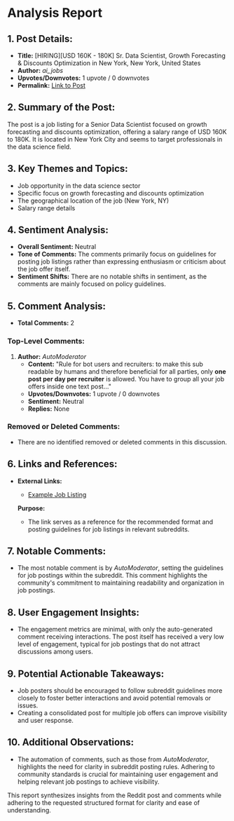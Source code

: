# Analysis Report

## 1. Post Details:
- **Title:** [HIRING][USD 160K - 180K] Sr. Data Scientist, Growth Forecasting &amp; Discounts Optimization in New York, New York, United States
- **Author:** *ai_jobs*
- **Upvotes/Downvotes:** 1 upvote / 0 downvotes
- **Permalink:** [Link to Post](https://www.reddit.com/r/MachineLearningJobs/comments/1h8mohl/hiringusd_160k_180k_sr_data_scientist_growth/)

## 2. Summary of the Post:
The post is a job listing for a Senior Data Scientist focused on growth forecasting and discounts optimization, offering a salary range of USD 160K to 180K. It is located in New York City and seems to target professionals in the data science field.

## 3. Key Themes and Topics:
- Job opportunity in the data science sector
- Specific focus on growth forecasting and discounts optimization
- The geographical location of the job (New York, NY)
- Salary range details

## 4. Sentiment Analysis:
- **Overall Sentiment:** Neutral
- **Tone of Comments:** The comments primarily focus on guidelines for posting job listings rather than expressing enthusiasm or criticism about the job offer itself.
- **Sentiment Shifts:** There are no notable shifts in sentiment, as the comments are mainly focused on policy guidelines.

## 5. Comment Analysis:
- **Total Comments:** 2

### Top-Level Comments:
1. **Author:** *AutoModerator*
   - **Content:** "Rule for bot users and recruiters: to make this sub readable by humans and therefore beneficial for all parties, only **one post per day per recruiter** is allowed. You have to group all your job offers inside one text post..."
   - **Upvotes/Downvotes:** 1 upvote / 0 downvotes
   - **Sentiment:** Neutral
   - **Replies:** None

### Removed or Deleted Comments:
- There are no identified removed or deleted comments in this discussion.

## 6. Links and References:
- **External Links:**
  - [Example Job Listing](https://www.reddit.com/r/BigDataJobs/comments/phaolk/19_new_data_science_data_engineering_and_machine/)
  
  **Purpose:**
  - The link serves as a reference for the recommended format and posting guidelines for job listings in relevant subreddits.

## 7. Notable Comments:
- The most notable comment is by *AutoModerator*, setting the guidelines for job postings within the subreddit. This comment highlights the community's commitment to maintaining readability and organization in job postings.

## 8. User Engagement Insights:
- The engagement metrics are minimal, with only the auto-generated comment receiving interactions. The post itself has received a very low level of engagement, typical for job postings that do not attract discussions among users.

## 9. Potential Actionable Takeaways:
- Job posters should be encouraged to follow subreddit guidelines more closely to foster better interactions and avoid potential removals or issues.
- Creating a consolidated post for multiple job offers can improve visibility and user response.

## 10. Additional Observations:
- The automation of comments, such as those from *AutoModerator*, highlights the need for clarity in subreddit posting rules. Adhering to community standards is crucial for maintaining user engagement and helping relevant job postings to achieve visibility.

This report synthesizes insights from the Reddit post and comments while adhering to the requested structured format for clarity and ease of understanding.